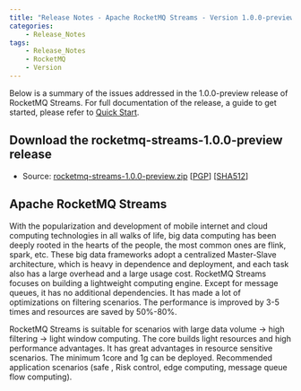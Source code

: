 ```yaml
---
title: "Release Notes - Apache RocketMQ Streams - Version 1.0.0-preview"
categories:
    - Release_Notes
tags:
    - Release_Notes
    - RocketMQ
    - Version
---
```


Below is a summary of the issues addressed in the 1.0.0-preview release of RocketMQ Streams. For full documentation of the release, a guide to get started, please refer to <a href='/docs/quick-start/'>Quick Start</a>.

<h2> Download the rocketmq-streams-1.0.0-preview release</h2>

* Source: [rocketmq-streams-1.0.0-preview.zip](https://archive.apache.org/dist/rocketmq/rocketmq-streams/rocketmq-streams-1.0.0-preview.zip) [[PGP](https://archive.apache.org/dist/rocketmq/rocketmq-streams/rocketmq-streams-1.0.0-preview.zip.asc)] [[SHA512](https://archive.apache.org/dist/rocketmq/rocketmq-streams/rocketmq-streams-1.0.0-preview.zip.sha512)]


## Apache RocketMQ Streams

With the popularization and development of mobile internet and cloud computing technologies in all walks of life, big data computing has been deeply rooted in the hearts of the people, the most common ones are flink, spark, etc. These big data frameworks adopt a centralized Master-Slave architecture, which is heavy in dependence and deployment, and each task also has a large overhead and a large usage cost. RocketMQ Streams focuses on building a lightweight computing engine. Except for message queues, it has no additional dependencies. It has made a lot of optimizations on filtering scenarios. The performance is improved by 3-5 times and resources are saved by 50%-80%.

RocketMQ Streams is suitable for scenarios with large data volume -> high filtering -> light window computing. The core builds light resources and high performance advantages. It has great advantages in resource sensitive scenarios. The minimum 1core and 1g can be deployed. Recommended application scenarios (safe , Risk control, edge computing, message queue flow computing).


